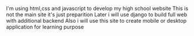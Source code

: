 I'm using html,css and javascript to develop my high school website 
This is not the main site it's just preparition
Later i will use django to build full web with additional backend
Also i will use this site to create mobile or desktop application for learning purpose
